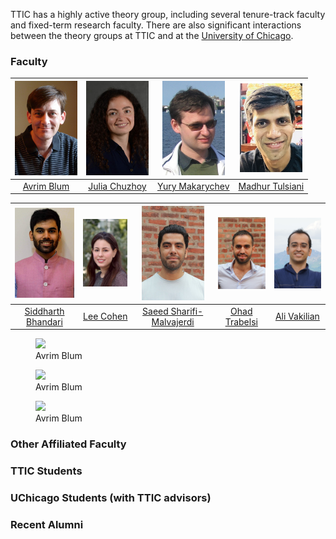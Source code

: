 

TTIC has a highly active theory group, including several tenure-track faculty and fixed-term research faculty. There are also significant interactions between the theory groups at TTIC and at the [University of Chicago](http://theory.cs.uchicago.edu).





### Faculty

|      <img src="avrim.jpg" width="100">      |        <img src="julia.jpg" width="100">        |        <img src="yury.jpg" width="100">         |         <img src="madhur.jpg" width="100">         |
| :-----------------------------------------: | :---------------------------------------------: | :---------------------------------------------: | :------------------------------------------------: |
| [Avrim Blum](https://home.ttic.edu/~avrim/) | [Julia Chuzhoy](https://home.ttic.edu/~cjulia/) | [Yury Makarychev](https://home.ttic.edu/~yury/) | [Madhur Tulsiani](https://home.ttic.edu/~madhurt/) |



|            <img src="siddharth.jpg" width="100">             |           <img src="lee.jpg" width="100">           |              <img src="saeed.jpg" width="100">               |              <img src="ohad.jpg" width="100">               |        <img src="ali.jpg" width="100">         |
| :----------------------------------------------------------: | :-------------------------------------------------: | :----------------------------------------------------------: | :---------------------------------------------------------: | :--------------------------------------------: |
| [Siddharth Bhandari](https://sites.google.com/view/siddharth-bhandari/) | [Lee Cohen](https://sites.google.com/view/leecohen) | [Saeed Sharifi-Malvajerdi](https://sites.google.com/view/saeedsh/home) | [Ohad Trabelsi](https://sites.google.com/view/ohadtrabelsi) | [Ali Vakilian](https://www.mit.edu/~vakilian/) |

<figure>
  <img src=“avrim.jpg”>
  <figcaption>Avrim Blum</figcaption>
</figure>

<figure>
  <img src=“avrim.jpg”>
  <figcaption>Avrim Blum</figcaption>
</figure>

<figure>
  <img src=“avrim.jpg”>
  <figcaption>Avrim Blum</figcaption>
</figure>

### Other Affiliated Faculty



### TTIC Students



### UChicago Students (with TTIC advisors)



### Recent Alumni





